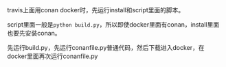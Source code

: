 travis上面用conan docker时，先运行install和script里面的脚本。

script里面一般是`python build.py`，所以即使docker里面有conan，install里面也要先安装conan。

先运行build.py，先运行conanfile.py普通代码，然后下载进入docker，在docker里面再次运行conanfile.py